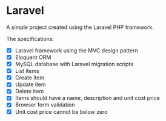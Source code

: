 # Laravel

A simple project created using the Laravel PHP framework.

The specifications:

- [x] Laravel framework using the MVC design pattern
- [x] Eloquent ORM
- [x] MySQL database with Laravel migration scripts
- [x] List items
- [x] Create item
- [x] Update item
- [x] Delete item
- [x] Items should have a name, description and unit cost price
- [x] Browser form validation
- [x] Unit cost price cannot be below zero
